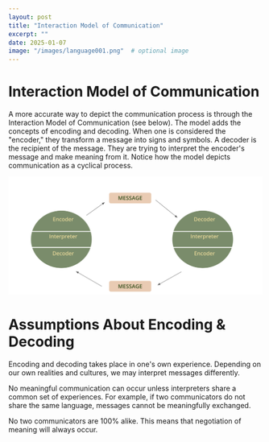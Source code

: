 ```yaml
---
layout: post
title: "Interaction Model of Communication"
excerpt: ""
date: 2025-01-07
image: "/images/language001.png"  # optional image
---
```


# Interaction Model of Communication

A more accurate way to depict the communication process is through the Interaction Model of Communication (see below). The model adds the concepts of encoding and decoding. When one is considered the "encoder," they transform a message into signs and symbols. A decoder is the recipient of the message. They are trying to interpret the encoder's message and make meaning from it. Notice how the model depicts communication as a cyclical process.

<img src="/images/language001.png" alt="Osgood & Schramm's Model of Communication">

# Assumptions About Encoding & Decoding
Encoding and decoding takes place in one's own experience. Depending on our own realities and cultures, we may interpret messages differently.

No meaningful communication can occur unless interpreters share a common set of experiences. For example, if two communicators do not share the same language, messages cannot be meaningfully exchanged.

No two communicators are 100% alike. This means that negotiation of meaning will always occur.
